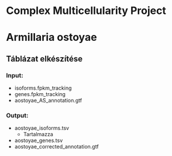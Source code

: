 # Complex Multicellularity Project

# Armillaria ostoyae

## Táblázat elkészítése

### Input:
- isoforms.fpkm_tracking
- genes.fpkm_tracking
- aostoyae_AS_annotation.gtf

### Output:
- aostoyae_isoforms.tsv
  - Tartalmazza
- aostoyae_genes.tsv
- aostoyae_corrected_annotation.gtf

